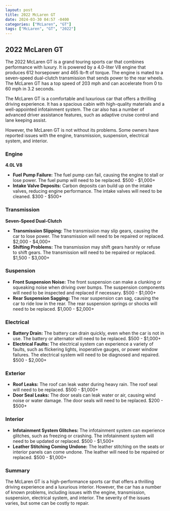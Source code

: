 ```yaml
---
layout: post
title: 2022 McLaren GT
date: 2024-03-30 04:57 -0400
categories: ["McLaren", "GT"]
tags: ["McLaren", "GT", "2022"]
---
```

## 2022 McLaren GT

The 2022 McLaren GT is a grand touring sports car that combines performance with luxury. It is powered by a 4.0-liter V8 engine that produces 612 horsepower and 465 lb-ft of torque. The engine is mated to a seven-speed dual-clutch transmission that sends power to the rear wheels. The McLaren GT has a top speed of 203 mph and can accelerate from 0 to 60 mph in 3.2 seconds.

The McLaren GT is a comfortable and luxurious car that offers a thrilling driving experience. It has a spacious cabin with high-quality materials and a well-appointed infotainment system. The car also has a number of advanced driver assistance features, such as adaptive cruise control and lane keeping assist.

However, the McLaren GT is not without its problems. Some owners have reported issues with the engine, transmission, suspension, electrical system, and interior.

### Engine

**4.0L V8**

- **Fuel Pump Failure:** The fuel pump can fail, causing the engine to stall or lose power. The fuel pump will need to be replaced. $500 - $1,000+
- **Intake Valve Deposits:** Carbon deposits can build up on the intake valves, reducing engine performance. The intake valves will need to be cleaned. $300 - $500+

### Transmission

**Seven-Speed Dual-Clutch**

- **Transmission Slipping:** The transmission may slip gears, causing the car to lose power. The transmission will need to be repaired or replaced. $2,000 - $4,000+
- **Shifting Problems:** The transmission may shift gears harshly or refuse to shift gears. The transmission will need to be repaired or replaced. $1,500 - $3,000+

### Suspension

- **Front Suspension Noise:** The front suspension can make a clunking or squeaking noise when driving over bumps. The suspension components will need to be inspected and replaced if necessary. $500 - $1,000+
- **Rear Suspension Sagging:** The rear suspension can sag, causing the car to ride low in the rear. The rear suspension springs or shocks will need to be replaced. $1,000 - $2,000+

### Electrical

- **Battery Drain:** The battery can drain quickly, even when the car is not in use. The battery or alternator will need to be replaced. $500 - $1,000+
- **Electrical Faults:** The electrical system can experience a variety of faults, such as flickering lights, inoperative gauges, or power window failures. The electrical system will need to be diagnosed and repaired. $500 - $2,000+

### Exterior

- **Roof Leaks:** The roof can leak water during heavy rain. The roof seal will need to be replaced. $500 - $1,000+
- **Door Seal Leaks:** The door seals can leak water or air, causing wind noise or water damage. The door seals will need to be replaced. $200 - $500+

### Interior

- **Infotainment System Glitches:** The infotainment system can experience glitches, such as freezing or crashing. The infotainment system will need to be updated or replaced. $500 - $1,500+
- **Leather Stitching Coming Undone:** The leather stitching on the seats or interior panels can come undone. The leather will need to be repaired or replaced. $500 - $1,000+

### Summary

The McLaren GT is a high-performance sports car that offers a thrilling driving experience and a luxurious interior. However, the car has a number of known problems, including issues with the engine, transmission, suspension, electrical system, and interior. The severity of the issues varies, but some can be costly to repair.
